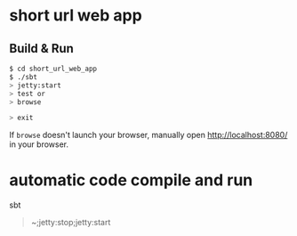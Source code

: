 # short url web app #

## Build & Run ##

```sh
$ cd short_url_web_app
$ ./sbt
> jetty:start
> test or
> browse

> exit 
```

If `browse` doesn't launch your browser, manually open [http://localhost:8080/](http://localhost:8080/) in your browser.

# automatic code compile and run
sbt
> ~;jetty:stop;jetty:start
